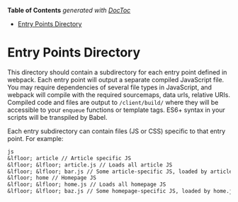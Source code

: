 <!-- START doctoc generated TOC please keep comment here to allow auto update -->
<!-- DON'T EDIT THIS SECTION, INSTEAD RE-RUN doctoc TO UPDATE -->
**Table of Contents**  *generated with [DocToc](https://github.com/thlorenz/doctoc)*

- [Entry Points Directory](#entry-points-directory)

<!-- END doctoc generated TOC please keep comment here to allow auto update -->

# Entry Points Directory

This directory should contain a subdirectory for each entry point defined in webpack. Each entry point will output a separate compiled JavaScript file. You may require dependencies of several file types in JavaScript, and webpack will compile with the required sourcemaps, data urls, relative URIs. Compiled code and files are output to `/client/build/` where they will be accessible to your `enqueue` functions or template tags. ES6+ syntax in your scripts will be transpiled by Babel.

Each entry subdirectory can contain files (JS or CSS) specific to that entry point. For example:
```txt
js
&lfloor; article // Article specific JS
&lfloor; &lfloor; article.js // Loads all article JS
&lfloor; &lfloor; bar.js // Some article-specific JS, loaded by article.js
&lfloor; home // Homepage JS
&lfloor; &lfloor; home.js // Loads all homepage JS
&lfloor; &lfloor; baz.js // Some homepage-specific JS, loaded by home.js
```
